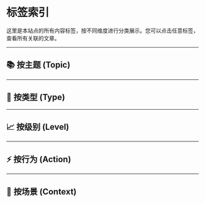 # 标签索引

这里是本站点的所有内容标签，按不同维度进行分类展示。您可以点击任意标签，查看所有关联的文章。

---

## 📚 按主题 (Topic)

<!-- material/tags { include: [
"Topic-Git", "Topic-GitHub", "Topic-Linux", "Topic-Shell", "Topic-Docker", "Topic-Network", "Topic-OperatingSystem", "Topic-Database", "Topic-Algorithms", "Topic-DevOps", 
"Topic-ProgrammingLanguage", "Topic-Web-Frontend", "Topic-Web-Backend", "Topic-API", "Topic-Testing", "Topic-Security", 
"Topic-VSCode", "Topic-IDE", "Topic-FileManagement", "Topic-Typing", "Topic-ProductivityTools", "Topic-AI-AssistedDev", 
"Topic-Academics", "Topic-CareerPlanning", "Topic-Postgraduate", "Topic-Resume", "Topic-Interview", "Topic-Internship", 
"Topic-MindsetModel", "Topic-SelfManagement", "Topic-Communication", "Topic-Health", "Topic-Mindfulness", "Topic-PersonalFinance"
] } -->

---

## 📄 按类型 (Type)

<!-- material/tags { include: [
"Type-Guide", "Type-Tutorial", "Type-Concept", "Type-Specification", "Type-Example", "Type-Experience", "Type-ResourceList", "Type-Cheatsheet", "Type-CaseStudy", "Type-Troubleshooting"
] } -->

---

## 📈 按级别 (Level)

<!-- material/tags { include: [
"Level-Foundational", "Level-Beginner", "Level-Intermediate", "Level-Advanced"
] } -->

---

## ⚡️ 按行为 (Action)

<!-- material/tags { include: [
"Action-Setup", "Action-Learning", "Action-Writing", "Action-Building", "Action-Collaboration", "Action-Deployment", "Action-Optimizing", "Action-Planning"
] } -->

---

## 🎯 按场景 (Context)

<!-- material/tags { include: [
"Context-NCU", "Context-Project", "Context-TeamInternal"
] } -->